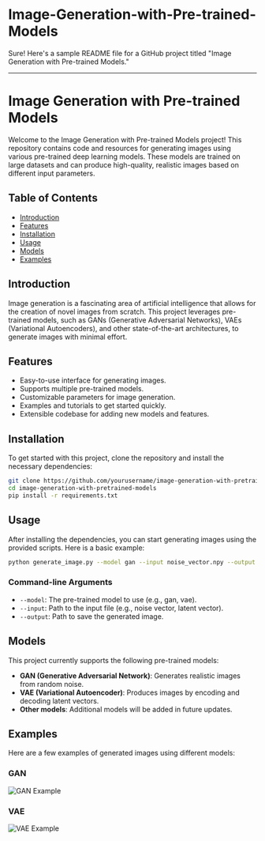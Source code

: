 # Image-Generation-with-Pre-trained-Models
Sure! Here's a sample README file for a GitHub project titled "Image Generation with Pre-trained Models."

---

# Image Generation with Pre-trained Models

Welcome to the Image Generation with Pre-trained Models project! This repository contains code and resources for generating images using various pre-trained deep learning models. These models are trained on large datasets and can produce high-quality, realistic images based on different input parameters.

## Table of Contents

- [Introduction](#introduction)
- [Features](#features)
- [Installation](#installation)
- [Usage](#usage)
- [Models](#models)
- [Examples](#examples)


## Introduction

Image generation is a fascinating area of artificial intelligence that allows for the creation of novel images from scratch. This project leverages pre-trained models, such as GANs (Generative Adversarial Networks), VAEs (Variational Autoencoders), and other state-of-the-art architectures, to generate images with minimal effort.

## Features

- Easy-to-use interface for generating images.
- Supports multiple pre-trained models.
- Customizable parameters for image generation.
- Examples and tutorials to get started quickly.
- Extensible codebase for adding new models and features.

## Installation

To get started with this project, clone the repository and install the necessary dependencies:

```bash
git clone https://github.com/yourusername/image-generation-with-pretrained-models.git
cd image-generation-with-pretrained-models
pip install -r requirements.txt
```

## Usage

After installing the dependencies, you can start generating images using the provided scripts. Here is a basic example:

```bash
python generate_image.py --model gan --input noise_vector.npy --output generated_image.png
```

### Command-line Arguments

- `--model`: The pre-trained model to use (e.g., gan, vae).
- `--input`: Path to the input file (e.g., noise vector, latent vector).
- `--output`: Path to save the generated image.

## Models

This project currently supports the following pre-trained models:

- **GAN (Generative Adversarial Network)**: Generates realistic images from random noise.
- **VAE (Variational Autoencoder)**: Produces images by encoding and decoding latent vectors.
- **Other models**: Additional models will be added in future updates.

## Examples

Here are a few examples of generated images using different models:

### GAN
![GAN Example](examples/gan_example.png)

### VAE
![VAE Example](examples/vae_example.png)


